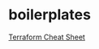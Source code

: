 # boilerplates

[Terraform Cheat Sheet](https://gist.github.com/smolit/4b07ebdebcac2450e6e7b61d3b1ad032.js)
